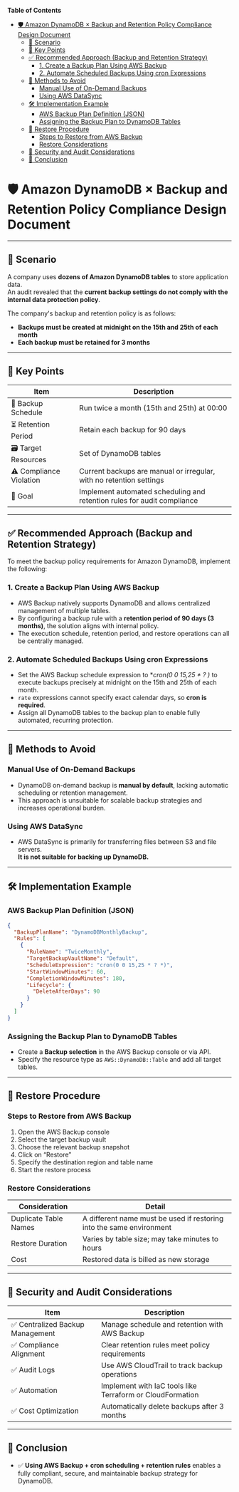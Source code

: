 <!-- START doctoc generated TOC please keep comment here to allow auto update -->
<!-- DON'T EDIT THIS SECTION, INSTEAD RE-RUN doctoc TO UPDATE -->
**Table of Contents**

- [🛡️ Amazon DynamoDB × Backup and Retention Policy Compliance Design Document](#-amazon-dynamodb-%C3%97-backup-and-retention-policy-compliance-design-document)
  - [📘 Scenario](#-scenario)
  - [🧠 Key Points](#-key-points)
  - [✅ Recommended Approach (Backup and Retention Strategy)](#-recommended-approach-backup-and-retention-strategy)
    - [1. Create a Backup Plan Using AWS Backup](#1-create-a-backup-plan-using-aws-backup)
    - [2. Automate Scheduled Backups Using cron Expressions](#2-automate-scheduled-backups-using-cron-expressions)
  - [🚫 Methods to Avoid](#-methods-to-avoid)
    - [Manual Use of On-Demand Backups](#manual-use-of-on-demand-backups)
    - [Using AWS DataSync](#using-aws-datasync)
  - [🛠️ Implementation Example](#-implementation-example)
    - [AWS Backup Plan Definition (JSON)](#aws-backup-plan-definition-json)
    - [Assigning the Backup Plan to DynamoDB Tables](#assigning-the-backup-plan-to-dynamodb-tables)
  - [🔁 Restore Procedure](#-restore-procedure)
    - [Steps to Restore from AWS Backup](#steps-to-restore-from-aws-backup)
    - [Restore Considerations](#restore-considerations)
  - [🔐 Security and Audit Considerations](#-security-and-audit-considerations)
  - [📌 Conclusion](#-conclusion)

<!-- END doctoc generated TOC please keep comment here to allow auto update -->


# 🛡️ Amazon DynamoDB × Backup and Retention Policy Compliance Design Document

---

## 📘 Scenario

A company uses **dozens of Amazon DynamoDB tables** to store application data.  
An audit revealed that the **current backup settings do not comply with the internal data protection policy**.

The company's backup and retention policy is as follows:

- **Backups must be created at midnight on the 15th and 25th of each month**
- **Each backup must be retained for 3 months**

---

## 🧠 Key Points

| Item | Description |
|------|-------------|
| 📅 Backup Schedule | Run twice a month (15th and 25th) at 00:00 |
| ⏳ Retention Period | Retain each backup for 90 days |
| 🗃️ Target Resources | Set of DynamoDB tables |
| ⚠️ Compliance Violation | Current backups are manual or irregular, with no retention settings |
| 🎯 Goal | Implement automated scheduling and retention rules for audit compliance |

---

## ✅ Recommended Approach (Backup and Retention Strategy)

To meet the backup policy requirements for Amazon DynamoDB, implement the following:

### 1. Create a Backup Plan Using AWS Backup

- AWS Backup natively supports DynamoDB and allows centralized management of multiple tables.
- By configuring a backup rule with a **retention period of 90 days (3 months)**, the solution aligns with internal policy.
- The execution schedule, retention period, and restore operations can all be centrally managed.

### 2. Automate Scheduled Backups Using cron Expressions

- Set the AWS Backup schedule expression to **cron(0 0 15,25 * ? *)** to execute backups precisely at midnight on the 15th and 25th of each month.
- `rate` expressions cannot specify exact calendar days, so **cron is required**.
- Assign all DynamoDB tables to the backup plan to enable fully automated, recurring protection.

---

## 🚫 Methods to Avoid

### Manual Use of On-Demand Backups

- DynamoDB on-demand backup is **manual by default**, lacking automatic scheduling or retention management.
- This approach is unsuitable for scalable backup strategies and increases operational burden.

### Using AWS DataSync

- AWS DataSync is primarily for transferring files between S3 and file servers.  
  **It is not suitable for backing up DynamoDB.**

---

## 🛠️ Implementation Example

### AWS Backup Plan Definition (JSON)

```json
{
  "BackupPlanName": "DynamoDBMonthlyBackup",
  "Rules": [
    {
      "RuleName": "TwiceMonthly",
      "TargetBackupVaultName": "Default",
      "ScheduleExpression": "cron(0 0 15,25 * ? *)",
      "StartWindowMinutes": 60,
      "CompletionWindowMinutes": 180,
      "Lifecycle": {
        "DeleteAfterDays": 90
      }
    }
  ]
}
```

### Assigning the Backup Plan to DynamoDB Tables

- Create a **Backup selection** in the AWS Backup console or via API.
- Specify the resource type as `AWS::DynamoDB::Table` and add all target tables.

---

## 🔁 Restore Procedure

### Steps to Restore from AWS Backup

1. Open the AWS Backup console
2. Select the target backup vault
3. Choose the relevant backup snapshot
4. Click on “Restore”
5. Specify the destination region and table name
6. Start the restore process

### Restore Considerations

| Consideration | Detail |
|---------------|--------|
| Duplicate Table Names | A different name must be used if restoring into the same environment |
| Restore Duration | Varies by table size; may take minutes to hours |
| Cost | Restored data is billed as new storage |

---

## 🔐 Security and Audit Considerations

| Item | Description |
|------|-------------|
| ✅ Centralized Backup Management | Manage schedule and retention with AWS Backup |
| ✅ Compliance Alignment | Clear retention rules meet policy requirements |
| ✅ Audit Logs | Use AWS CloudTrail to track backup operations |
| ✅ Automation | Implement with IaC tools like Terraform or CloudFormation |
| ✅ Cost Optimization | Automatically delete backups after 3 months |

---

## 📌 Conclusion

- ✅ **Using AWS Backup + cron scheduling + retention rules** enables a fully compliant, secure, and maintainable backup strategy for DynamoDB.
